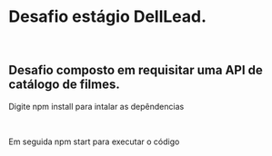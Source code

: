 <h1>Desafio estágio DellLead.</h1></br>
<h2>Desafio composto em requisitar uma API de catálogo de filmes.</h2>
<p>Digite npm install para intalar as depêndencias</p></br>
<p>Em seguida npm start para executar o código</p>